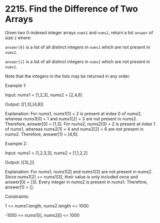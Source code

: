 # 2215. Find the Difference of Two Arrays

Given two 0-indexed integer arrays `nums1` and `nums2`, return a list `answer` of size `2` where:

`answer[0]` is a list of all distinct integers in `nums1` which are not present in `nums2`.

`answer[1]` is a list of all distinct integers in `nums2` which are not present in `nums1`.

Note that the integers in the lists may be returned in any order.


Example 1:

Input: nums1 = [1,2,3], nums2 = [2,4,6]

Output: [[1,3],[4,6]]

Explanation:
For nums1, nums1[1] = 2 is present at index 0 of nums2, whereas nums1[0] = 1 and nums1[2] = 3 are not present in nums2. Therefore, answer[0] = [1,3].
For nums2, nums2[0] = 2 is present at index 1 of nums1, whereas nums2[1] = 4 and nums2[2] = 6 are not present in nums2. Therefore, answer[1] = [4,6].

Example 2:

Input: nums1 = [1,2,3,3], nums2 = [1,1,2,2]

Output: [[3],[]]

Explanation:
For nums1, nums1[2] and nums1[3] are not present in nums2. Since nums1[2] == nums1[3], their value is only included once and answer[0] = [3].
Every integer in nums2 is present in nums1. Therefore, answer[1] = [].



Constraints:

1 <= nums1.length, nums2.length <= 1000

-1000 <= nums1[i], nums2[i] <= 1000





